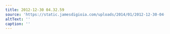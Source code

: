 ```yaml
---
title: 2012-12-30 04.32.59
source: 'https://static.jamesdigioia.com/uploads/2014/01/2012-12-30-04-32-59-scaled.jpg'
altText: ''
caption: ''
---
```


